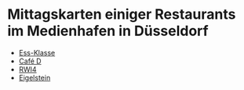 # Mittagskarten einiger Restaurants im Medienhafen in Düsseldorf
* [Ess-Klasse](http://ess-klasse.com/karte/#main) 
* [Café D](https://cafe-d.appyourself.net/website/#Wochenkarte)
* [RWI4](https://rwi4.bistroessart.de/)
* [Eigelstein](http://www.eigelsteinduesseldorf.de/wp-content/uploads/mittagskarte.pdf)